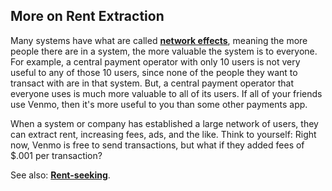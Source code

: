 ## More on Rent Extraction

Many systems have what are called [**network effects**](https://en.wikipedia.org/wiki/Network_effect), meaning the more people there are in a system, the more valuable the system is to everyone. For example, a central payment operator with only 10 users is not very useful to any of those 10 users, since none of the people they want to transact with are in that system. But, a central payment operator that everyone uses is much more valuable to all of its users. If all of your friends use Venmo, then it's more useful to you than some other payments app.

When a system or company has established a large network of users, they can extract rent, increasing fees, ads, and the like. Think to yourself: Right now, Venmo is free to send transactions, but what if they added fees of $.001 per transaction? 

See also: [**Rent-seeking**](https://en.wikipedia.org/wiki/Rent-seeking).
